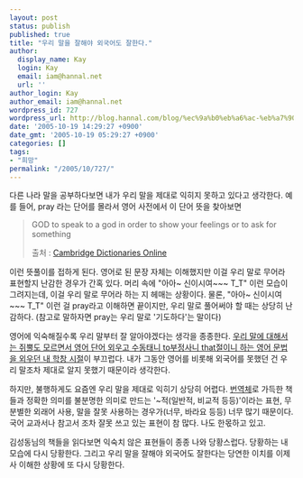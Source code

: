 ```yaml
---
layout: post
status: publish
published: true
title: "우리 말을 잘해야 외국어도 잘한다."
author:
  display_name: Kay
  login: Kay
  email: iam@hannal.net
  url: ''
author_login: Kay
author_email: iam@hannal.net
wordpress_id: 727
wordpress_url: http://blog.hannal.com/blog/%ec%9a%b0%eb%a6%ac-%eb%a7%90%ec%9d%84-%ec%9e%98%ed%95%b4%ec%95%bc-%ec%99%b8%ea%b5%ad%ec%96%b4%eb%8f%84-%ec%9e%98%ed%95%9c%eb%8b%a4/
date: '2005-10-19 14:29:27 +0900'
date_gmt: '2005-10-19 05:29:27 +0900'
categories: []
tags:
- "희망"
permalink: "/2005/10/727/"
---
```

<p>다른 나라 말을 공부하다보면 내가 우리 말을 제대로 익히지 못하고 있다고 생각한다. 예를 들어, pray 라는 단어를 몰라서 영어 사전에서 이 단어 뜻을 찾아보면</p>
<blockquote><p>GOD to speak to a god in order to show your feelings or to ask for something</p>
<p>출처 : <a href="http://dictionary.cambridge.org/define.asp?key=HW*5297&dict=CLD2">Cambridge Dictionaries Online</a></p></blockquote>
<p>이런 뜻풀이를 접하게 된다. 영어로 된 문장 자체는 이해했지만 이걸 우리 말로 무어라 표현할지 난감한 경우가 간혹 있다. 머리 속에 "아아~ 신이시여~~~ T_T" 이런 모습이 그려지는데, 이걸 우리 말로 무어라 하는 지 헤매는 상황이다. 물론, "아아~ 신이시여~~~ T_T" 이런 걸 pray라고 이해하면 끝이지만, 우리 말로 풀어써야 할 때는 상당히 난감하다. (참고로 말하자면 pray는 우리 말로 '기도하다'는 말이다)</p>
<p>영어에 익숙해질수록 우리 말부터 잘 알아야겠다는 생각을 종종한다. <a href="http://ddanzimovie.com/zello/index.php?pl=551">우리 말에 대해서는 쥐뿔도 모르면서 영어 단어 외우고 수동태니 to부정사니 that절이니 하는 영어 문법을 외우던 내 학창 시절</a>이 부끄럽다. 내가 그동안 영어를 비롯해 외국어를 못했던 건 우리 말조차 제대로 알지 못했기 때문이라 생각한다.</p>
<p>하지만, 불행하게도 요즘엔 우리 말을 제대로 익히기 상당히 어렵다. <a href="http://harmjang.okjys.net/tt/index.php?pl=402">번역체</a>로 가득한 책들과 정확한 의미를 불분명한 의미로 만드는 '~적(일반적, 비교적 등등)'이라는 표현, 무분별한 외래어 사용, 말을 잘못 사용하는 경우가(너무, 바라요 등등) 너무 많기 때문이다. 국어 교과서나 참고서 조차 잘못 쓰고 있는 표현이 참 많다. 나도 한몫하고 있고.</p>
<p>김성동님의 책들을 읽다보면 익숙치 않은 표현들이 종종 나와 당황스럽다. 당황하는 내 모습에 다시 당황한다. 그리고 우리 말을 잘해야 외국어도 잘한다는 당연한 이치를 이제사 이해한 상황에 또 다시 당황한다.</p>
